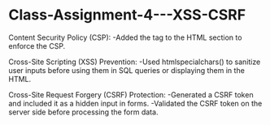 # Class-Assignment-4---XSS-CSRF

Content Security Policy (CSP):
-Added the <meta http-equiv="Content-Security-Policy"> tag to the HTML <head> section to enforce the CSP.

Cross-Site Scripting (XSS) Prevention:
-Used htmlspecialchars() to sanitize user inputs before using them in SQL queries or displaying them in the HTML.

Cross-Site Request Forgery (CSRF) Protection:
-Generated a CSRF token and included it as a hidden input in forms.
-Validated the CSRF token on the server side before processing the form data.

